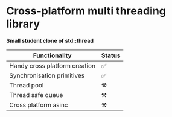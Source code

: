 # Cross-platform multi threading library
<b>Small student clone of std::thread</b>

| Functionality                 | Status |
|-------------------------------|--------|
| Handy cross platform creation | ✅      |
| Synchronisation primitives    | ✅      |
| Thread pool                   | ⚒️     |
| Thread safe queue             | ⚒️     |
| Cross platform asinc          | ⚒️      |

